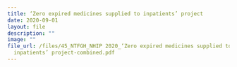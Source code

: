 ```yaml
---
title: ‘Zero expired medicines supplied to inpatients’ project
date: 2020-09-01
layout: file
description: ""
image: ""
file_url: /files/45_NTFGH_NHIP 2020_‘Zero expired medicines supplied to
  inpatients’ project-combined.pdf
---
```

